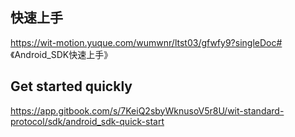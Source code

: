 ## 快速上手

https://wit-motion.yuque.com/wumwnr/ltst03/gfwfy9?singleDoc# 《Android_SDK快速上手》




## Get started quickly


https://app.gitbook.com/s/7KeiQ2sbyWknusoV5r8U/wit-standard-protocol/sdk/android_sdk-quick-start

